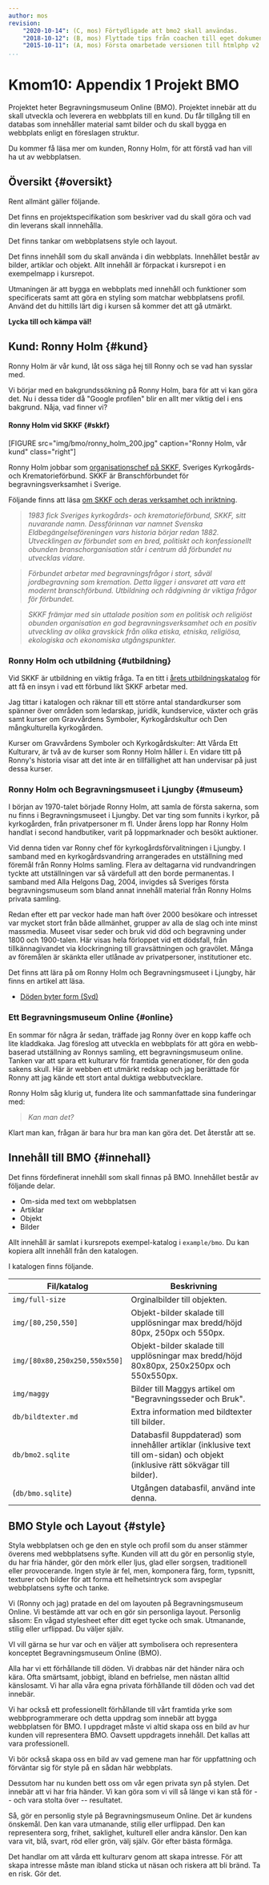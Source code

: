 ```yaml
---
author: mos
revision:
    "2020-10-14": (C, mos) Förtydligade att bmo2 skall användas.
    "2018-10-12": (B, mos) Flyttade tips från coachen till eget dokument.
    "2015-10-11": (A, mos) Första omarbetade versionen till htmlphp v2.
...
```

Kmom10: Appendix 1 Projekt BMO
==================================

Projektet heter Begravningsmuseum Online (BMO). Projektet innebär att du skall utveckla och leverera en webbplats till en kund. Du får tillgång till en databas som innehåller material samt bilder och du skall bygga en webbplats enligt en föreslagen struktur.

Du kommer få läsa mer om kunden, Ronny Holm, för att förstå vad han vill ha ut av webbplatsen.

<!--more-->



Översikt {#oversikt}
--------------------------------------------------------------------

Rent allmänt gäller följande.

Det finns en projektspecifikation som beskriver vad du skall göra och vad din leverans skall innnehålla.

Det finns tankar om webbplatsens style och layout.

Det finns innehåll som du skall använda i din webbplats. Innehållet består av bilder, artiklar och objekt. Allt innehåll är förpackat i kursrepot i en exempelmapp i kursrepot.

Utmaningen är att bygga en webbplats med innehåll och funktioner som specificerats samt att göra en styling som matchar webbplatsens profil. Använd det du hittills lärt dig i kursen så kommer det att gå utmärkt.

**Lycka till och kämpa väl!**



Kund: Ronny Holm {#kund}
--------------------------------------------------------------------

Ronny Holm är vår kund, låt oss säga hej till Ronny och se vad han sysslar med.

Vi börjar med en bakgrundssökning på Ronny Holm, bara för att vi kan göra det.
Nu i dessa tider då "Google profilen" blir en allt mer viktig del i ens bakgrund. Nåja, vad finner vi?



#### Ronny Holm vid SKKF {#skkf}

[FIGURE src="img/bmo/ronny_holm_200.jpg" caption="Ronny Holm, vår kund" class="right"]

Ronny Holm jobbar som [organisationschef på SKKF](http://www.skkf.se/node/129),
Sveriges Kyrkogårds- och Krematorieförbund. SKKF är Branschförbundet för
begravningsverksamhet i Sverige.

Följande finns att läsa [om SKKF och deras verksamhet och inriktning](http://www.skkf.se/node/119).

> *1983 fick Sveriges kyrkogårds- och krematorieförbund, SKKF, sitt nuvarande namn. Dessförinnan var namnet Svenska Eldbegängelseföreningen vars historia börjar redan 1882. Utvecklingen av förbundet som en bred, politiskt och konfessionellt obunden branschorganisation står i centrum då förbundet nu utvecklas vidare.*

> *Förbundet arbetar med begravningsfrågor i stort, såväl jordbegravning som kremation. Detta ligger i ansvaret att vara ett modernt branschförbund. Utbildning och rådgivning är viktiga frågor för förbundet.*

> *SKKF främjar med sin uttalade position som en politisk och religiöst obunden organisation en god begravningsverksamhet och en positiv utveckling av olika gravskick från olika etiska, etniska, religiösa, ekologiska och ekonomiska utgångspunkter.*


### Ronny Holm och utbildning {#utbildning}

Vid SKKF är utbildning en viktig fråga. Ta en titt i [årets utbildningskatalog](http://www.skkf.se/utbildning) för att få en insyn i vad ett förbund likt SKKF arbetar med.

Jag tittar i katalogen och räknar till ett större antal  standardkurser som spänner över områden som ledarskap, juridik, kundservice, växter och gräs samt kurser om Gravvårdens Symboler, Kyrkogårdskultur och Den mångkulturella kyrkogården.

Kurser om Gravvårdens Symboler och Kyrkogårdskulter: Att Vårda Ett Kulturarv, är två av de kurser som Ronny Holm håller i. En vidare titt på Ronny's historia visar att det inte är en tillfällighet att han undervisar på just dessa kurser.



### Ronny Holm och Begravningsmuseet i Ljungby {#museum}

I början av 1970-talet började Ronny Holm, att samla de första sakerna, som nu finns i Begravningsmuseet i Ljungby. Det var ting som funnits i kyrkor, på kyrkogården, från privatpersoner m fl. Under årens lopp har Ronny Holm handlat i second handbutiker, varit på loppmarknader och besökt auktioner.

Vid denna tiden var Ronny chef för kyrkogårdsförvalitningen i Ljungby. I samband med en kyrkogårdsvandring arrangerades en utställning med föremål från Ronny Holms samling. Flera av deltagarna vid rundvandringen tyckte att utställningen var så värdefull att den borde permanentas. I samband med Alla Helgons Dag, 2004, invigdes så Sveriges första begravningsmuseum som bland annat innehåll material från Ronny Holms privata samling.

Redan efter ett par veckor hade man haft över 2000 besökare och intresset var mycket stort från både allmänhet, grupper av alla de slag och inte minst massmedia. Museet visar seder och bruk vid död och begravning under 1800 och 1900-talen. Här visas hela förloppet vid ett dödsfall, från tillkännagivandet via klockringning till gravsättningen och gravölet. Många av föremålen är skänkta eller utlånade av privatpersoner, institutioner etc.

Det finns att lära på om Ronny Holm och Begravningsmuseet i Ljungby, här finns en artikel att läsa.

* [Döden byter form (Svd)](http://www.svd.se/kulturnoje/nyheter/doden-byter-form_412397.svd)

<!--
* [Döden går på museum (Sydsvenskan)](http://www.sydsvenskan.se/sverige/article96211/Doden-gar-pa-museum.html)
-->



### Ett Begravningsmuseum Online {#online}

En sommar för några år sedan, träffade jag Ronny över en kopp kaffe och lite kladdkaka. Jag föreslog att utveckla en webbplats för att göra en webb-baserad utställning av Ronnys samling, ett begravningsmuseum online. Tanken var att spara ett kulturarv för framtida generationer, för den goda sakens skull. Här är webben ett utmärkt redskap och jag berättade för Ronny att jag kände ett stort antal duktiga webbutvecklare.

Ronny Holm såg klurig ut, fundera lite och sammanfattade sina funderingar med:

> *Kan man det?*

Klart man kan, frågan är bara hur bra man kan göra det. Det återstår att se.



Innehåll till BMO {#innehall}
--------------------------------------------------------------------

Det finns fördefinerat innehåll som skall finnas på BMO. Innehållet består av följande delar.

* Om-sida med text om webbplatsen
* Artiklar
* Objekt
* Bilder

Allt innehåll är samlat i kursrepots exempel-katalog i `example/bmo`. Du kan kopiera allt innehåll från den katalogen.

I katalogen finns följande.

| Fil/katalog        | Beskrivning |
|--------------------|-------------|
| `img/full-size`    | Orginalbilder till objekten. |
| `img/[80,250,550]` | Objekt-bilder skalade till upplösningar max bredd/höjd 80px, 250px och 550px. |
| `img/[80x80,250x250,550x550]` | Objekt-bilder skalade till upplösningar max bredd/höjd 80x80px, 250x250px och 550x550px. |
| `img/maggy`        | Bilder till Maggys artikel om "Begravningsseder och Bruk". |
| `db/bildtexter.md` | Extra information med bildtexter till bilder. |
| `db/bmo2.sqlite`   | Databasfil 8uppdaterad) som innehåller artiklar (inklusive text till om-sidan) och objekt (inklusive rätt sökvägar till bilder). |
| (`db/bmo.sqlite`)    | Utgången databasfil, använd inte denna. |



BMO Style och Layout {#style}
--------------------------------------------------------------------

Styla webbplatsen och ge den en style och profil som du anser stämmer överens med webbplatsens syfte. Kunden vill att du gör en personlig style, du har fria händer, gör den mörk eller ljus, glad eller sorgsen, traditionell eller provocerande. Ingen style är fel, men, komponera färg, form, typsnitt, texturer och bilder för att forma ett helhetsintryck som avspeglar webbplatsens syfte och tanke.

Vi (Ronny och jag) pratade en del om layouten på Begravningsmuseum Online. Vi bestämde att var och en gör sin personliga layout. Personlig såsom: En vågad stylesheet efter ditt eget tycke och smak. Utmanande, stilig eller urflippad. Du väljer själv.

VI vill gärna se hur var och en väljer att symbolisera och representera konceptet Begravningsmuseum Online (BMO).

Alla har vi ett förhållande till döden. Vi drabbas när det händer nära och kära. Ofta smärtsamt, jobbigt, ibland en befrielse, men nästan alltid känslosamt. Vi har alla våra egna privata förhållande till döden och vad det innebär.

Vi har också ett professionellt förhållande till vårt framtida yrke som webbprogrammerare och detta uppdrag som innebär att bygga webbplatsen för BMO.
I uppdraget måste vi altid skapa oss en bild av hur kunden vill representera BMO. Oavsett uppdragets innehåll. Det kallas att vara professionell.

Vi bör också skapa oss en bild av vad gemene man har för uppfattning och förväntar sig för style på en sådan här webbplats.

Dessutom har nu kunden bett oss om vår egen privata syn på stylen. Det innebär att vi har fria händer. Vi kan göra som vi vill så länge vi kan stå för -- och vara stolta över -- resultatet.

Så, gör en personlig style på Begravningsmuseum Online. Det är kundens önskemål. Den kan vara utmanande, stilig eller urflippad. Den kan representera sorg, frihet, saklighet, kulturell eller andra känslor. Den kan vara vit, blå, svart, röd eller grön, välj själv. Gör efter bästa förmåga.

Det handlar om att vårda ett kulturarv genom att skapa intresse. För att skapa intresse måste man ibland sticka ut näsan och riskera att bli bränd. Ta en risk. Gör det.
